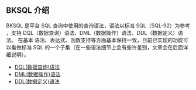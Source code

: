 ## BKSQL 介绍

BKSQL 是平台 SQL 查询中使用的查询语法，语法以标准 SQL（SQL-92）为参考
，支持 DQL（数据查询）语法、DML（数据操作）语法、DDL（数据定义）语法。 在基本
语法、表达式、函数支持等方面基本保持一致，目前已实现的功能可以看做标准 SQL 
的一个子集（在一些语法细节上会有些许差别，文章会在后面详细说明）。

- [DQL(数据查询)语法](dql.md)
- [DML(数据操作)语法](dml.md)
- [DDL(数据定义)语法](ddl.md)
